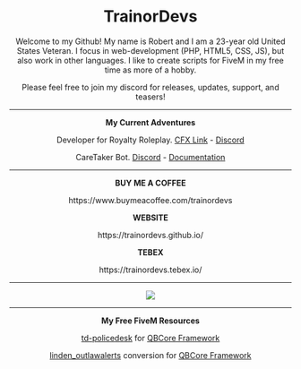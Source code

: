 <div align=center>
  <h1>TrainorDevs</h1>
  <p>Welcome to my Github! My name is Robert and I am a 23-year old United States Veteran. I focus in web-development (PHP, HTML5, CSS, JS), but also work in other languages. I like to create scripts for FiveM in my free time as more of a hobby.</p>
  <p>Please feel free to join my discord for releases, updates, support, and teasers!</p>
  <hr />
  <p><strong>My Current Adventures</strong></p>
  <p>Developer for Royalty Roleplay. <a href="https://servers.fivem.net/servers/detail/jvjezm">CFX Link</a> - <a href="https://discord.gg/royalty">Discord</a></p>
  <p>CareTaker Bot. <a href="https://discord.gg/Mq4UrVQtZE">Discord</a> - <a href="https://trainordevs.gitbook.io/caretaker/">Documentation</a></p>
  <hr />
  <p><strong>BUY ME A COFFEE</strong></p>
  <p>https://www.buymeacoffee.com/trainordevs</p>
  <p><strong>WEBSITE</strong></p>
  <p>https://trainordevs.github.io/</p>
  <p><strong>TEBEX</strong></p>
  <p>https://trainordevs.tebex.io/</p>
  <hr />
  <a href="https://github.com/trainordevs">
    <img align="center" src="https://github-readme-stats.vercel.app/api?username=trainordevs&show_icons=true&theme=tokyonight" />
  </a>
  <hr />
  <p><strong>My Free FiveM Resources</strong></p>
  <p><a href="https://github.com/trainordevs/td-policedesk">td-policedesk</a> for <a href="https://github.com/qbcore-framework">QBCore Framework</a></p>
  <p><a href="https://github.com/trainordevs/linden_outlawalert">linden_outlawalerts</a> conversion for <a href="https://github.com/qbcore-framework">QBCore Framework</a></p>
</div>
